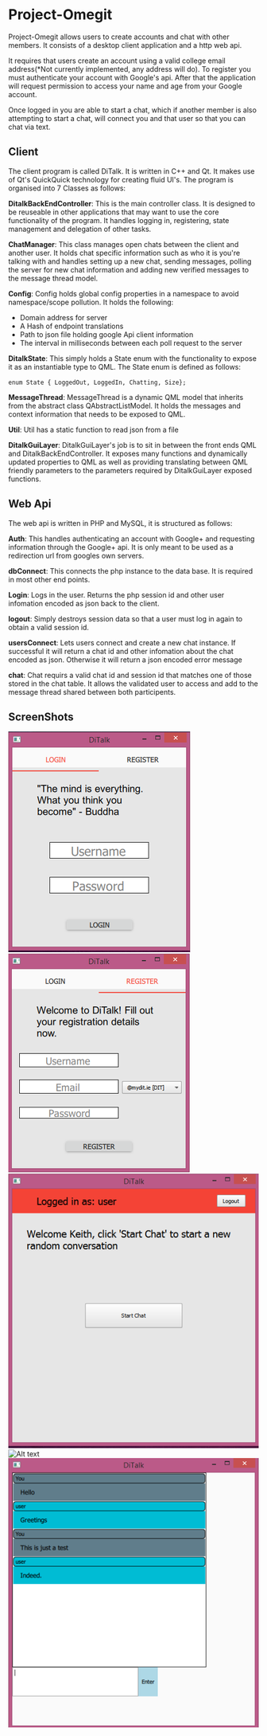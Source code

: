 # Project-Omegit

Project-Omegit allows users to create accounts and chat with other members.
It consists of a desktop client application and a http web api. 

It requires that users create an account using a valid college email address(*Not currently implemented, any address will do). 
To register you must authenticate your account with Google's api.
After that the application will request permission to access your name and age from your Google account.

Once logged in you are able to start a chat, which if another member is also attempting to start a chat, will connect you and that user so that you can chat via text.

## Client ##

The client program is called DiTalk. It is written in C++ and Qt. It makes use of Qt's QuickQuick technology for creating fluid UI's. 
The program is organised into 7 Classes as follows:

**DitalkBackEndController**: This is the main controller class. It is designed to be reuseable in other applications that may want to use the core functionality of the program. It handles logging in, registering, state management and delegation of other tasks.

**ChatManager**: This class manages open chats between the client and another user. It holds chat specific information such as who it is you're talking with and handles setting up a new chat, sending messages, polling the server for new chat information and adding new verified messages to the message thread model.

**Config**: Config holds global config properties in a namespace to avoid namespace/scope pollution. 
It holds the following: 

- Domain address for server 
- A Hash of endpoint translations 
- Path to json file holding google Api client information
- The interval in milliseconds between each poll request to the server

**DitalkState**: This simply holds a State enum with the functionality to expose it as an instantiable type to QML.
The State enum is defined as follows:
	
	enum State { LoggedOut, LoggedIn, Chatting, Size};

**MessageThread**: MessageThread is a dynamic QML model that inherits from  the abstract class QAbstractListModel. It holds the messages and context information that needs to be exposed to QML. 

**Util**: Util has a static function to read json from a file

**DitalkGuiLayer**: DitalkGuiLayer's job is to sit in between the front ends QML and DitalkBackEndController. It exposes many functions and dynamically updated properties to QML as well as providing translating between QML friendly parameters to the parameters required by DitalkGuiLayer exposed functions.

## Web Api ##

The web api is written in PHP and MySQL, it is structured as follows:

**Auth**: This handles authenticating an account with Google+ and requesting information through the Google+ api. It is only meant to be used as a redirection url from googles own servers.

**dbConnect**: This connects the php instance to the data base. It is required in most other end points.

**Login**: Logs in the user. Returns the php session id and other user infomation encoded as json back to the client.

**logout**: Simply destroys session data so that a user must log in again to obtain a valid session id.

**usersConnect**: Lets users connect and create a new chat instance. If successful it will return a chat id and other infomation about the chat encoded as json. Otherwise it will return a json encoded error message

**chat**: Chat requirs a valid chat id and session id that matches one of those stored in the chat table. It allows the validated user to access and add to the message thread shared between both participents.

## ScreenShots ##

![Alt text](/Screenshots/login_empty.png?raw=true "Login Page")
![Alt text](/Screenshots/register_empty.png?raw=true "Register Page")
![Alt text](/Screenshots/start_chat.png?raw=true "Start Chat Page")
![Alt text](/Screenshots/start_chat_waiting.png.png?raw=true "Start Chat Waiting")
![Alt text](/Screenshots/active_chat_old.png?raw=true "Active Chat")
